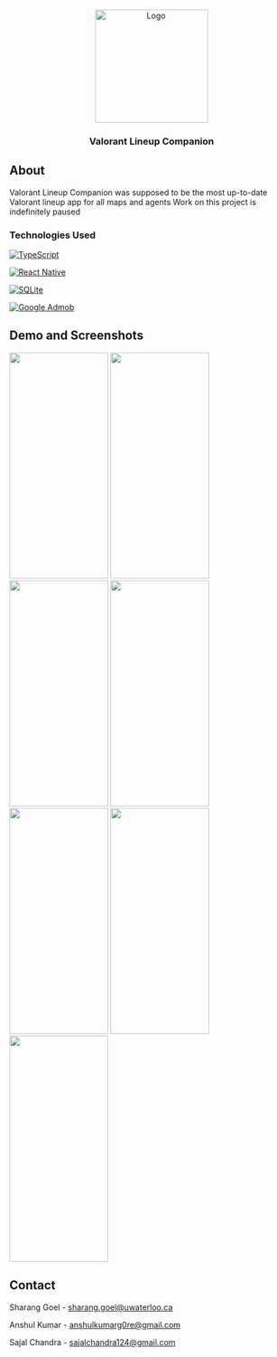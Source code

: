 <!-- Improved compatibility of back to top link: See: https://github.com/othneildrew/Best-README-Template/pull/73 -->
<a id="readme-top"></a>
<!--
*** Thanks for checking out the Best-README-Template. If you have a suggestion
*** that would make this better, please fork the repo and create a pull request
*** or simply open an issue with the tag "enhancement".
*** Don't forget to give the project a star!
*** Thanks again! Now go create something AMAZING! :D
-->



<!-- PROJECT SHIELDS -->
<!--
*** I'm using markdown "reference style" links for readability.
*** Reference links are enclosed in brackets [ ] instead of parentheses ( ).
*** See the bottom of this document for the declaration of the reference variables
*** for contributors-url, forks-url, etc. This is an optional, concise syntax you may use.
*** https://www.markdownguide.org/basic-syntax/#reference-style-links
-->




<!-- PROJECT LOGO -->


<br />
<div align="center">
  <a href="https://github.com/shaziwnl/Valorant-Lineup-Companion">
<!--     ![valologo](https://github.com/user-attachments/assets/142def3e-bd46-423f-a74b-a22df5ca47a5) -->
<!--     ![valologo-removebg-preview](https://github.com/user-attachments/assets/893df028-dd88-4740-8537-614b772ef210) -->
    <img src="https://github.com/user-attachments/assets/893df028-dd88-4740-8537-614b772ef210" alt="Logo" width="200" height="200">
  </a>

<h3 align="center">Valorant Lineup Companion</h3>


  
</div>




<!-- ABOUT -->
## About
Valorant Lineup Companion was supposed to be the most up-to-date Valorant lineup app for all maps and agents
Work on this project is indefinitely paused


### Technologies Used
[![TypeScript][TypeScript.com]][TypeScript-url]

[![React Native][React.js]][React-url]

[![SQLite][SQLite.com]][SQLite-url]

[![Google Admob][GoogleAdmob.com]][GoogleAdmob-url]


<!-- DEMO -->
## Demo and Screenshots
<img src="https://github.com/user-attachments/assets/abc34ca5-6c23-4e8f-ab36-4d36c210d067" width="175" height="400" />
<img src="https://github.com/user-attachments/assets/c2fe4433-6688-4f62-bbd1-018a8864b2d9" width="175" height="400" />
<img src="https://github.com/user-attachments/assets/861f23ff-6d77-42bd-a7d4-6fea532c7d47" width="175" height="400" />
<img src="https://github.com/user-attachments/assets/f9bfa7fc-fa0e-42e2-8ff5-c03be67c2f48" width="175" height="400" />
<img src="https://github.com/user-attachments/assets/c9395fae-7498-4652-b637-a26f0bab5b89" width="175" height="400" />
<img src="https://github.com/user-attachments/assets/e67c2fb3-5753-4b9e-9f29-b9a8c249460e" width="175" height="400" />
<img src="https://github.com/user-attachments/assets/4356b96b-a12e-4d03-871f-6b003a8f7be7" width="175" height="400" />

<!-- CONTACT -->
## Contact
Sharang Goel - sharang.goel@uwaterloo.ca

Anshul Kumar - anshulkumarg0re@gmail.com

Sajal Chandra - sajalchandra124@gmail.com 





<!-- MARKDOWN LINKS & IMAGES -->
<!-- https://www.markdownguide.org/basic-syntax/#reference-style-links -->
[contributors-shield]: https://img.shields.io/github/contributors/github_username/repo_name.svg?style=for-the-badge
[contributors-url]: https://github.com/github_username/repo_name/graphs/contributors
[forks-shield]: https://img.shields.io/github/forks/github_username/repo_name.svg?style=for-the-badge
[forks-url]: https://github.com/github_username/repo_name/network/members
[stars-shield]: https://img.shields.io/github/stars/github_username/repo_name.svg?style=for-the-badge
[stars-url]: https://github.com/github_username/repo_name/stargazers
[issues-shield]: https://img.shields.io/github/issues/github_username/repo_name.svg?style=for-the-badge
[issues-url]: https://github.com/github_username/repo_name/issues
[license-shield]: https://img.shields.io/github/license/github_username/repo_name.svg?style=for-the-badge
[license-url]: https://github.com/github_username/repo_name/blob/master/LICENSE.txt
[linkedin-shield]: https://img.shields.io/badge/-LinkedIn-black.svg?style=for-the-badge&logo=linkedin&colorB=555
[linkedin-url]: https://linkedin.com/in/linkedin_username
[product-screenshot]: images/screenshot.png
[Next.js]: https://img.shields.io/badge/next.js-000000?style=for-the-badge&logo=nextdotjs&logoColor=white
[Next-url]: https://nextjs.org/
[React.js]: https://img.shields.io/badge/ReactNative-222222?style=for-the-badge&logo=React&logoColor=
[React-url]: https://reactjs.org/
[Vue.js]: https://img.shields.io/badge/Vue.js-35495E?style=for-the-badge&logo=vuedotjs&logoColor=4FC08D
[Vue-url]: https://vuejs.org/
[Angular.io]: https://img.shields.io/badge/Angular-DD0031?style=for-the-badge&logo=angular&logoColor=white
[Angular-url]: https://angular.io/
[Svelte.dev]: https://img.shields.io/badge/Svelte-4A4A55?style=for-the-badge&logo=svelte&logoColor=FF3E00
[Svelte-url]: https://svelte.dev/
[Laravel.com]: https://img.shields.io/badge/Laravel-FF2D20?style=for-the-badge&logo=laravel&logoColor=white
[Laravel-url]: https://laravel.com
[Bootstrap.com]: https://img.shields.io/badge/Bootstrap-563D7C?style=for-the-badge&logo=bootstrap&logoColor=white
[Bootstrap-url]: https://getbootstrap.com
[SQLite.com]: https://img.shields.io/badge/SQLite-003B57?style=for-the-badge&logo=sqlite&logoColor=white
[SQLite-url]: https://www.sqlite.org/
[JQuery.com]: https://img.shields.io/badge/jQuery-0769AD?style=for-the-badge&logo=jquery&logoColor=white
[JQuery-url]: https://jquery.com 
[TypeScript.com]: https://shields.io/badge/TypeScript-3178C6?logo=TypeScript&logoColor=FFF&style=flat-square
[Typescript-url]: https://www.typescriptlang.org/
[GoogleAdmob.com]: https://img.shields.io/badge/Google_Admob-black?logo=googleadmob
[GoogleAdmob-url]: https://admob.google.com/home/
